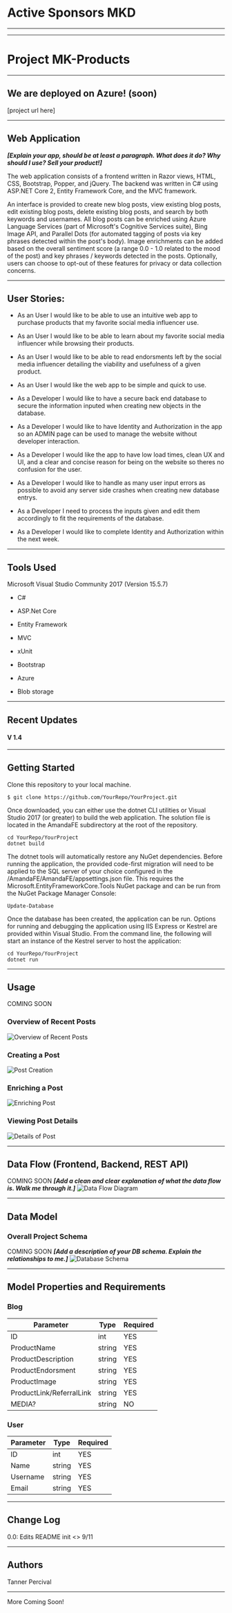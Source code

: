 # Active Sponsors MKD
---------------------------------
---------------------------------

# Project MK-Products
---------------------------------
## We are deployed on Azure! (soon)

[project url here]

---------------------------------
## Web Application
***[Explain your app, should be at least a paragraph. What does it do? Why should I use? Sell your product!]***

The web application consists of a frontend written in Razor views, HTML, CSS,
Bootstrap, Popper, and jQuery. The backend was written in C# using ASP.NET Core 2, Entity Framework Core, and the MVC framework.

An interface is provided to create new blog
posts, view existing blog posts, edit existing blog posts, delete existing
blog posts, and search by both keywords and usernames. All blog posts can be
enriched using Azure Language Services (part of Microsoft's Cognitive Services
suite), Bing Image API, and Parallel Dots (for automated tagging of posts via
key phrases detected within the post's body). Image enrichments can be added
based on the overall sentiment score (a range 0.0 - 1.0 related to the mood
of the post) and key phrases / keywords detected in the posts. Optionally, users
can choose to opt-out of these features for privacy or data collection concerns.

---------------------------------
## User Stories:
 - As an User I would like to be able to use an intuitive web app to purchase products that my favorite social media influencer use.
 - As an User I would like to be able to learn about my favorite social media influencer while browsing their products.
 - As an User I would like to be able to read endorsments left by the social media influencer detailing the viability and usefulness of a given product.
 - As an User I would like the web app to be simple and quick to use.

 - As a Developer I would like to have a secure back end database to secure the information inputed when creating new objects in the database.
 - As a Developer I would like to have Identity and Authorization in the app so an ADMIN page can be used to manage the website without developer interaction.
 - As a Developer I would like the app to have low load times, clean UX and UI, and a clear and concise reason for being on the website so theres no confusion for the user.
 - As a Developer I would like to handle as many user input errors as possible to avoid any server side crashes when creating new database entrys.
 - As a Developer I need to process the inputs given and edit them accordingly to fit the requirements of the database.
 - As a Developer I would like to complete Identity and Authorization within the next week.
---------------------------------

## Tools Used
Microsoft Visual Studio Community 2017 (Version 15.5.7)

- C#
- ASP.Net Core
- Entity Framework
- MVC
- xUnit
- Bootstrap
- Azure

- Blob storage


---------------------------------

## Recent Updates

#### V 1.4


---------------------------

## Getting Started

Clone this repository to your local machine.
```
$ git clone https://github.com/YourRepo/YourProject.git
```
Once downloaded, you can either use the dotnet CLI utilities or Visual Studio 2017 (or greater) to build the web application. The solution file is located in the AmandaFE subdirectory at the root of the repository.
```
cd YourRepo/YourProject
dotnet build
```
The dotnet tools will automatically restore any NuGet dependencies. Before running the application, the provided code-first migration will need to be applied to the SQL server of your choice configured in the /AmandaFE/AmandaFE/appsettings.json file. This requires the Microsoft.EntityFrameworkCore.Tools NuGet package and can be run from the NuGet Package Manager Console:
```
Update-Database
```
Once the database has been created, the application can be run. Options for running and debugging the application using IIS Express or Kestrel are provided within Visual Studio. From the command line, the following will start an instance of the Kestrel server to host the application:
```
cd YourRepo/YourProject
dotnet run
```


---------------------------------

## Usage
COMING SOON 

### Overview of Recent Posts
![Overview of Recent Posts](https://via.placeholder.com/500x250)

### Creating a Post
![Post Creation](https://via.placeholder.com/500x250)

### Enriching a Post
![Enriching Post](https://via.placeholder.com/500x250)

### Viewing Post Details
![Details of Post](https://via.placeholder.com/500x250)

---------------------------
## Data Flow (Frontend, Backend, REST API)
COMING SOON
***[Add a clean and clear explanation of what the data flow is. Walk me through it.]***
![Data Flow Diagram](/assets/img/Flowchart.png)

---------------------------
## Data Model


### Overall Project Schema
COMING SOON
***[Add a description of your DB schema. Explain the relationships to me.]***
![Database Schema](/assets/img/ERD.png)

---------------------------
## Model Properties and Requirements

### Blog

| Parameter | Type | Required |
| --- | --- | --- |
| ID  | int | YES |
| ProductName | string | YES |
| ProductDescription | string | YES |
| ProductEndorsment | string | YES | 
| ProductImage | string | YES |
| ProductLink/ReferralLink | string | YES
| MEDIA? | string | NO



### User

| Parameter | Type | Required |
| --- | --- | --- |
| ID  | int | YES |
| Name | string | YES |
| Username | string | YES |
| Email	 | string	| YES	|

---------------------------

## Change Log

0.0: Edits README init				<> 9/11

------------------------------

## Authors
Tanner Percival

------------------------------

More Coming Soon!
